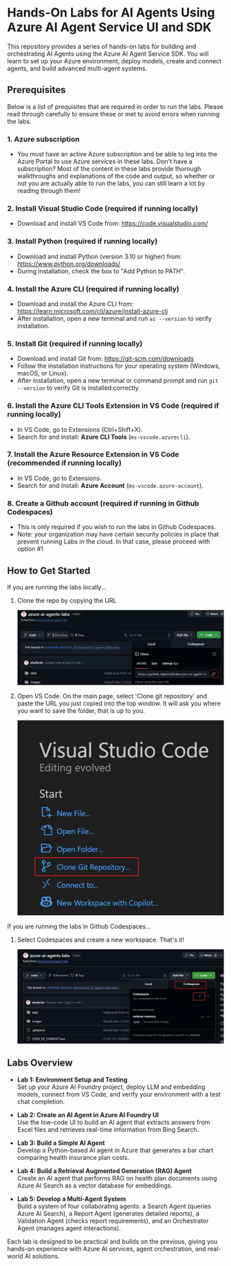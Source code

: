 # Hands-On Labs for AI Agents Using Azure AI Agent Service UI and SDK

This repository provides a series of hands-on labs for building and orchestrating AI Agents using the Azure AI Agent Service SDK. You will learn to set up your Azure environment, deploy models, create and connect agents, and build advanced multi-agent systems.

## Prerequisites

Below is a list of prequisites that are required in order to run the labs. Please read through carefully to ensure these or met to avoid errors when running the labs.

### 1. Azure subscription
- You must have an active Azure subscription and be able to log into the Azure Portal to use Azure services in these labs. Don't have a subscription? Most of the content in these labs provide thorough walkthroughs and explanations of the code and output, so whether or not you are actually able to run the labs, you can still learn a lot by reading through them!

### 2. Install Visual Studio Code (required if running locally)
- Download and install VS Code from: https://code.visualstudio.com/

### 3. Install Python (required if running locally)
- Download and install Python (version 3.10 or higher) from: https://www.python.org/downloads/
- During installation, check the box to "Add Python to PATH".

### 4. Install the Azure CLI (required if running locally)
- Download and install the Azure CLI from: https://learn.microsoft.com/cli/azure/install-azure-cli
- After installation, open a new terminal and run `az --version` to verify installation.

### 5. Install Git (required if running locally)
- Download and install Git from: https://git-scm.com/downloads
- Follow the installation instructions for your operating system (Windows, macOS, or Linux).
- After installation, open a new terminal or command prompt and run `git --version` to verify Git is installed correctly.

### 6. Install the Azure CLI Tools Extension in VS Code (required if running locally)
- In VS Code, go to Extensions (Ctrl+Shift+X).
- Search for and install: **Azure CLI Tools** (`ms-vscode.azurecli`).

### 7. Install the Azure Resource Extension in VS Code (recommended if running locally)
- In VS Code, go to Extensions.
- Search for and install: **Azure Account** (`ms-vscode.azure-account`).

### 8. Create a Github account (required if running in Github Codespaces)
- This is only required if you wish to run the labs in Github Codespaces.
- Note: your organization may have certain security policies in place that prevent running Labs in the cloud. In that case, please proceed with option #1

## How to Get Started

If you are running the labs locally...

1. Clone the repo by copying the URL 

   ![Clone Repo](images/clone-repo.jpg)

2. Open VS Code. On the main page, select 'Clone git repository' and paste the URL you just copied into the top window. It will ask you where you want to save the folder, that is up to you.

   ![Clone Repo](images/vs-code-clone.jpg)

If you are running the labs in Github Codespaces...

1. Select Codespaces and create a new workspace. That's it!

   ![Clone Repo](images/codespaces.jpg)

## Labs Overview

- **Lab 1: Environment Setup and Testing**  
  Set up your Azure AI Foundry project, deploy LLM and embedding models, connect from VS Code, and verify your environment with a test chat completion.

- **Lab 2: Create an AI Agent in Azure AI Foundry UI**  
  Use the low-code UI to build an AI agent that extracts answers from Excel files and retrieves real-time information from Bing Search.

- **Lab 3: Build a Simple AI Agent**  
  Develop a Python-based AI agent in Azure that generates a bar chart comparing health insurance plan costs.

- **Lab 4: Build a Retrieval Augmented Generation (RAG) Agent**  
  Create an AI agent that performs RAG on health plan documents using Azure AI Search as a vector database for embeddings.

- **Lab 5: Develop a Multi-Agent System**  
  Build a system of four collaborating agents: a Search Agent (queries Azure AI Search), a Report Agent (generates detailed reports), a Validation Agent (checks report requirements), and an Orchestrator Agent (manages agent interactions).

Each lab is designed to be practical and builds on the previous, giving you hands-on experience with Azure AI services, agent orchestration, and real-world AI solutions.
